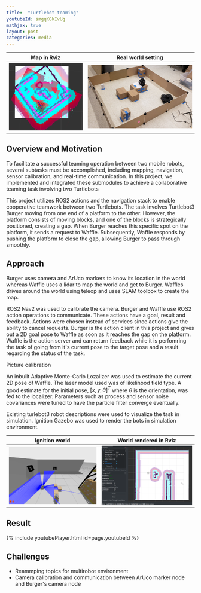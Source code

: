 ```yaml
---
title:  "Turtlebot teaming"
youtubeId: smgqKGkIvUg
mathjax: true
layout: post
categories: media
---
```


| Map in Rviz                   | Real world setting           |
| ----------------------------- | ---------------------------- |
| ![](/assets/MapRealTime.png)  | ![](/assets/Maze_Setup.jpg)  |

## Overview and Motivation

To facilitate a successful teaming operation between two mobile robots, several subtasks must be accomplished, including mapping, navigation, sensor calibration, and real-time communication. In this project, we implemented and integrated these submodules to achieve a collaborative teaming task involving two Turtlebots

This project utilizes ROS2 actions and the navigation stack to enable cooperative teamwork between two Turtlebots. The task involves Turtlebot3 Burger moving from one end of a platform to the other. However, the platform consists of moving blocks, and one of the blocks is strategically positioned, creating a gap. When Burger reaches this specific spot on the platform, it sends a request to Waffle. Subsequently, Waffle responds by pushing the platform to close the gap, allowing Burger to pass through smoothly.

## Approach

Burger uses camera and ArUco markers to know its location in the world whereas Waffle uses a lidar to map the world and get to Burger. Waffles drives around the world using teleop and uses SLAM toolbox to create the map. 

ROS2 Nav2 was used to calibrate the camera. Burger and Waffle use ROS2 action operations to communicate. These actions have a goal, result and feedback. Actions were chosen instead of services since actions give the ability to cancel requests. Burger is the action client in this project and gives out a 2D goal pose to Waffle as soon as it reaches the gap on the platform. Waffle is the action server and can return feedback while it is perfomring the task of going from it's current pose to the target pose and a result regarding the status of the task. 

Picture calibration 

An inbuilt Adaptive Monte-Carlo Lozalizer was used to estimate the current 2D pose of Waffle. The laser model used was of likelihood field type. A good estimate for the initial pose, $[x, y, \theta]^{T}$ where $\theta$ is the orientation, was fed to the localizer. Parameters such as process and sensor noise covariances were tuned to have the particle filter converge eventually. 

Existing turlebot3 robot descriptions were used to visualize the task in simulation. Ignition Gazebo was used to render the bots in simulation environment.  

Ignition world               |  World rendered in Rviz
:---------------------------:|:-------------------------:
![](/assets/sim_gazebo.png) |  ![](/assets/sim_rviz.png)

## Result
{% include youtubePlayer.html id=page.youtubeId %}

## Challenges
- Reammping topics for multirobot environment
- Camera calibration and communication between ArUco marker node and Burger's camera node

